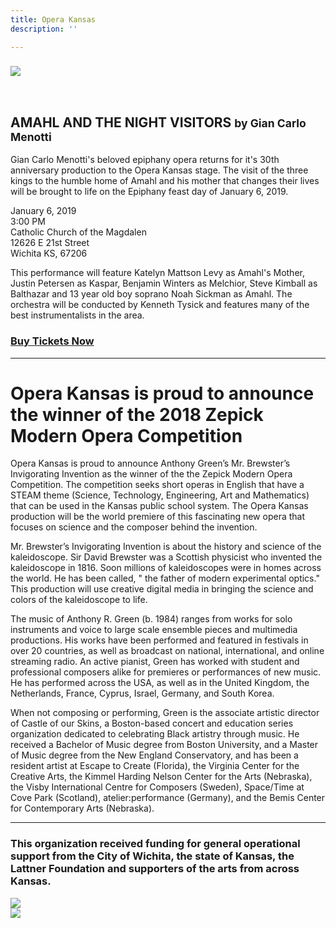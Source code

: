 ```yaml
---
title: Opera Kansas
description: ''

---
```


### ![](/uploads/AmahlFacebookBanner.jpg)

<h2 style="padding-top: 2rem;">AMAHL AND THE NIGHT VISITORS <small>by Gian Carlo Menotti</small></h2>

Gian Carlo Menotti's beloved epiphany opera returns for it's 30th anniversary production to the Opera Kansas stage. The visit of the three kings to the humble home of Amahl and his mother that changes their lives will be brought to life on the Epiphany feast day of January 6, 2019.

January 6, 2019  
3:00 PM  
Catholic Church of the Magdalen  
12626 E 21st Street  
Wichita KS, 67206

This performance will feature Katelyn Mattson Levy as Amahl's Mother, Justin Petersen as Kaspar, Benjamin Winters as Melchior, Steve Kimball as Balthazar and 13 year old boy soprano Noah Sickman as Amahl. The orchestra will be conducted by Kenneth Tysick and features many of the best instrumentalists in the area.

### [Buy Tickets Now](https://www.brownpapertickets.com/event/3596780)

***

# Opera Kansas is proud to announce the winner of the 2018 Zepick Modern Opera Competition

Opera Kansas is proud to announce Anthony Green’s Mr. Brewster’s Invigorating Invention as the winner of the the Zepick Modern Opera Competition. The competition seeks short operas in English that have a STEAM theme (Science, Technology, Engineering, Art and Mathematics)  that can be used in the Kansas public school system. The Opera Kansas production will be the world premiere of this fascinating new opera that focuses on science and the composer behind the invention.

Mr. Brewster’s Invigorating Invention is about the history and science of the kaleidoscope. Sir David Brewster was a Scottish physicist who invented the kaleidoscope in 1816. Soon millions of kaleidoscopes were in homes across the world. He has been called, " the father of modern experimental optics." This production will use creative digital media in bringing the science and colors of the kaleidoscope to life.

The music of Anthony R. Green (b. 1984) ranges from works for solo instruments and voice to large scale ensemble pieces and multimedia productions. His works have been performed and featured in festivals in over 20 countries, as well as broadcast on national, international, and online streaming radio. An active pianist, Green has worked with student and professional composers alike for premieres or performances of new music. He has performed across the USA, as well as in the United Kingdom, the Netherlands, France, Cyprus, Israel, Germany, and South Korea.

When not composing or performing, Green is the associate artistic director of Castle of our Skins, a Boston-based concert and education series organization dedicated to celebrating Black artistry through music. He received a Bachelor of Music degree from Boston University, and a Master of Music degree from the New England Conservatory, and has been a resident artist at Escape to Create (Florida), the Virginia Center for the Creative Arts, the Kimmel Harding Nelson Center for the Arts (Nebraska), the Visby International Centre for Composers (Sweden), Space/Time at Cove Park (Scotland), atelier:performance (Germany), and the Bemis Center for Contemporary Arts (Nebraska).

***

### This organization received funding for general operational support from the City of Wichita, the state of Kansas, the Lattner Foundation and supporters of the arts from across Kansas.

<div class="sponsor-logos">
<div><img src="/img/wichita-logo.png"></div>
<div><img src="/img/arts-commission-logo.png"></div>
</div>